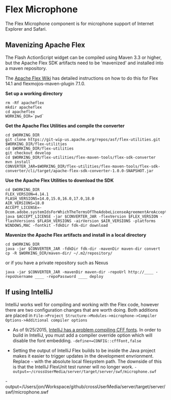 # Flex Microphone #

The Flex Microphone component is for microphone support of Internet Explorer and Safari.

## Mavenizing Apache Flex ##

The Flash ActionScript widget can be compiled using Maven 3.3 or higher, but the Apache Flex SDK artifacts need to be 'mavenized' and installed into a maven repository.

The [Apache Flex Wiki](https://cwiki.apache.org/confluence/display/FLEX/Building+Flex+applications+with+Maven) has detailed instructions on how to do this for Flex 14.1 and flexmojos-maven-plugin 7.1.0.

**Set up a working directory**
```
rm -Rf apacheflex
mkdir apacheflex
cd apacheflex
WORKING_DIR=`pwd`
```

**Get the Apache Flex Utilities and compile the converter**
```
cd $WORKING_DIR
git clone https://git-wip-us.apache.org/repos/asf/flex-utilities.git $WORKING_DIR/flex-utilities
cd $WORKING_DIR/flex-utilities
git checkout develop
cd $WORKING_DIR/flex-utilities/flex-maven-tools/flex-sdk-converter
mvn install
CONVERTER_JAR=$WORKING_DIR/flex-utilities/flex-maven-tools/flex-sdk-converter/cli/target/apache-flex-sdk-converter-1.0.0-SNAPSHOT.jar
```

**Use the Apache Flex Utilities to download the SDK**
```
cd $WORKING_DIR
FLEX_VERSION=4.14.1
FLASH_VERSIONS=14.0,15.0,16.0,17.0,18.0
AIR_VERSIONS=18.0
ACCEPT_LICENSE=-Dcom.adobe.systemIdsForWhichTheTermsOfTheAdobeLicenseAgreementAreAccepted=df3793c7
java $ACCEPT_LICENSE -jar $CONVERTER_JAR -flexVersion $FLEX_VERSION -flashVersions $FLASH_VERSIONS -airVersion $AIR_VERSIONS -platforms WINDOWS,MAC -fontkit -fdkDir fdk-dir download
```

**Mavenize the Apache Flex artifacts and install in a local directory**
```
cd $WORKING_DIR
java -jar $CONVERTER_JAR -fdkDir fdk-dir -mavenDir maven-dir convert
cp -R $WORKING_DIR/maven-dir/ ~/.m2/repository/
```
or if you have a private repository such as Nexus
```
java -jar $CONVERTER_JAR -mavenDir maven-dir -repoUrl http://____ -repoUsername ____ -repoPassword ____ deploy
```

## If using IntelliJ ##

IntelliJ works well for compiling and working with the Flex code, however there are two configuration changes that are worth doing.
Both additions are placed in ```File->Project Structure->Modules->microphone->Compiler Options->Additional compiler options```

* As of 9/25/2015, [IntelliJ has a problem compiling CFF fonts](http://apache-flex-users.2333346.n4.nabble.com/Flex-Mojos-Fonts-and-Theme-Questions-tc10999.html).
In order to build in IntelliJ, you must add a compiler override option which will disable the font embedding.
```-define+=CONFIG::cffFont,false```

* Setting the output of IntelliJ Flex builds to be inside the Java project makes it easier to trigger updates in the development envrionment.
Replace ```~``` with the absolute local filesystem path. The downside of this is that the IntelliJ FlexUnit test runner will no longer work.
```-output=~/crossUserMedia/server/target/server/swf/microphone.swf```

-output=/Users/jon/Workspace/github/crossUserMedia/server/target/server/swf/microphone.swf

